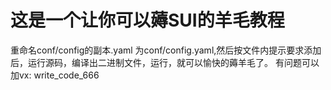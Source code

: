 # 这是一个让你可以薅SUI的羊毛教程
重命名conf/config的副本.yaml 为conf/config.yaml,然后按文件内提示要求添加后，运行源码，编译出二进制文件，运行，就可以愉快的薅羊毛了。
有问题可以加vx: write_code_666
